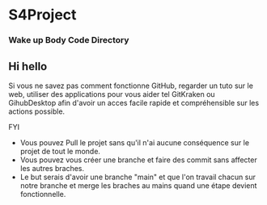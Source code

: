 # S4Project
### Wake up Body Code Directory

## Hi hello
Si vous ne savez pas comment fonctionne GitHub, regarder un tuto sur le web, utiliser des applications pour vous aider tel GitKraken ou GihubDesktop afin d'avoir un acces facile rapide et compréhensible sur les actions possible.

FYI
- Vous pouvez Pull le projet sans qu'il n'ai aucune conséquence sur le projet de tout le monde.
- Vous pouvez vous créer une branche et faire des commit sans affecter les autres braches.
- Le but serais d'avoir une branche "main" et que l'on travail chacun sur notre branche et merge les braches au mains quand une étape devient fonctionnelle.

